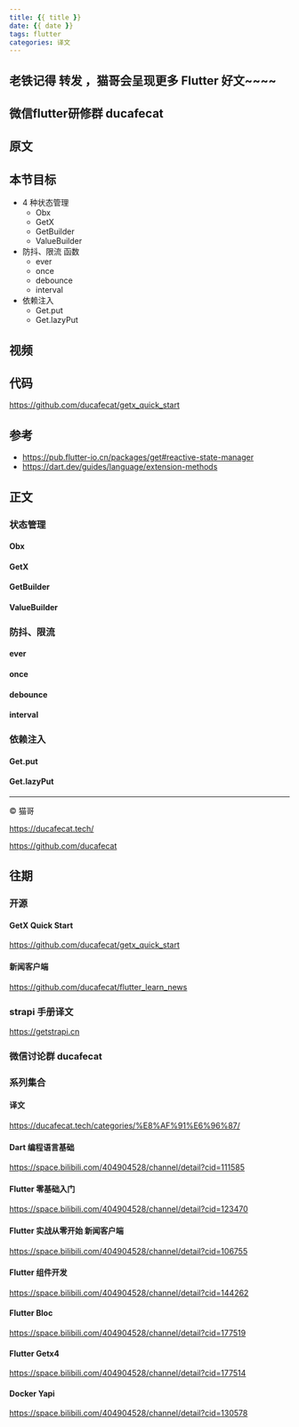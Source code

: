 ```yaml
---
title: {{ title }}
date: {{ date }}
tags: flutter
categories: 译文
---
```


## 老铁记得 转发 ，猫哥会呈现更多 Flutter 好文~~~~

## 微信flutter研修群 ducafecat

## 原文

## 本节目标

- 4 种状态管理
  - Obx
  - GetX
  - GetBuilder
  - ValueBuilder
- 防抖、限流 函数
  - ever
  - once
  - debounce
  - interval
- 依赖注入
  - Get.put
  - Get.lazyPut

## 视频

## 代码

https://github.com/ducafecat/getx_quick_start

## 参考

- https://pub.flutter-io.cn/packages/get#reactive-state-manager
- https://dart.dev/guides/language/extension-methods

## 正文

### 状态管理

#### Obx

#### GetX

#### GetBuilder

#### ValueBuilder

### 防抖、限流

#### ever

#### once

#### debounce

#### interval

### 依赖注入

#### Get.put

#### Get.lazyPut

---

© 猫哥

https://ducafecat.tech/

https://github.com/ducafecat

## 往期

### 开源

#### GetX Quick Start

https://github.com/ducafecat/getx_quick_start

#### 新闻客户端

https://github.com/ducafecat/flutter_learn_news

### strapi 手册译文

https://getstrapi.cn

### 微信讨论群 ducafecat

### 系列集合

#### 译文

https://ducafecat.tech/categories/%E8%AF%91%E6%96%87/

#### Dart 编程语言基础

https://space.bilibili.com/404904528/channel/detail?cid=111585

#### Flutter 零基础入门

https://space.bilibili.com/404904528/channel/detail?cid=123470

#### Flutter 实战从零开始 新闻客户端

https://space.bilibili.com/404904528/channel/detail?cid=106755

#### Flutter 组件开发

https://space.bilibili.com/404904528/channel/detail?cid=144262

#### Flutter Bloc

https://space.bilibili.com/404904528/channel/detail?cid=177519

#### Flutter Getx4

https://space.bilibili.com/404904528/channel/detail?cid=177514

#### Docker Yapi

https://space.bilibili.com/404904528/channel/detail?cid=130578
